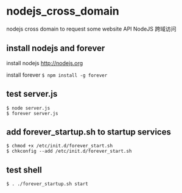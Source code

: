 nodejs_cross_domain
===================

nodejs cross domain to request some website API
NodeJS 跨域访问

install nodejs and forever
-------
install nodejs
http://nodejs.org

install forever
<code>$ npm install -g forever</code>

test server.js
--------------
<pre><code>$ node server.js
$ forever server.js</code></pre>

add forever_startup.sh to startup services
---------------------------
<pre><code>$ chmod +x /etc/init.d/forever_start.sh
$ chkconfig --add /etc/init.d/forever_start.sh</code></pre>

test shell
----------
<code>$ . ./forever_startup.sh start</code>
